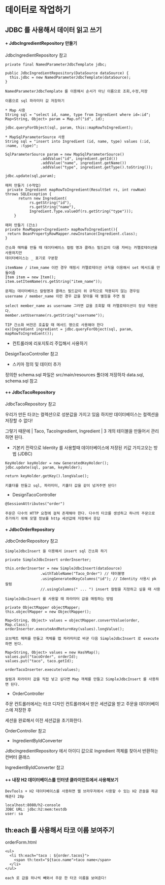# 데이터로 작업하기

## JDBC 를 사용해서 데이터 읽고 쓰기

#### + JdbcIngredientRepository 만들기

JdbcIngredientRepository 참고

```
private final NamedParameterJdbcTemplate jdbc;

public JdbcIngredientRepository(DataSource dataSource) {
  this.jdbc = new NamedParameterJdbcTemplate(dataSource);
}

NamedParameterJdbcTemplate 를 이용해서 순서가 아닌 이름으로 조회,수정,저장 
```
```
이름으로 sql 파라미터 값 저장하기

* Map 사용
String sql = "select id, name, type from Ingredient where id=:id";
Map<String, Object> param = Map.of("id", id);

jdbc.queryForObject(sql, param, this::mapRowToIngredient);

* MapSqlParameterSource 사용
String sql = "insert into Ingredient (id, name, type) values (:id, :name, :type)";

SqlParameterSource param = new MapSqlParameterSource()
                .addValue("id", ingredient.getId())
                .addValue("name", ingredient.getName())
                .addValue("type", ingredient.getType().toString());

jdbc.update(sql,param);
```
```
매퍼 만들기 (수작업)
 private Ingredient mapRowToIngredient(ResultSet rs, int rowNum) throws SQLException {
      return new Ingredient(
           rs.getString("id"),
           rs.getString("name"),
           Ingredient.Type.valueOf(rs.getString("type")));
    }

매퍼 만들기 (간소)
private RowMapper<Ingredient> mapRowToIngredient(){
 return BeanPropertyRowMapper.newInstance(Ingredient.class);
}

간소화 매퍼를 만들 때 데이터베이스 컬럼 명과 클래스 필드값이 다름 자바는 카멜로테이션을 사용하지만 
데이터베이스는 _ 표기로 구분함

itemName / item_name 이런 경우 매핑시 카멜로테이션 규칙을 이용해서 set 메서드를 만들어줌
Item item = new Item();
item.setItemName(rs.getString("item_name"));

문제는 데이터베이스 칼럼명과 클래스 필드값이 위 규칙으로 적용되지 않는 경우임
username / member_name 이런 경우 값을 찾아올 때 별칭을 주면 됨

select member_name as username 그러면 값을 조회할 때 카멜로테이션이 정상 적용된다.
member.setUsername(rs.getString("username")); 

TIP 간소화 버전은 호출할 때 메서드 명으로 사용해야 한다
ex)Ingredient ingredient = jdbc.queryForObject(sql, param, mapRowToIngredient());
```

* 컨트롤러에 리포지토리 주입해서 사용하기

DesignTacoController 참고

* 스키마 정의 및 데이터 추가

정의한 schema.sql 파일은 src/main/resources 폴더에 저장하자 data.sql, schema.sql 참고

#### ++ JdbcTacoRepository

JdbcTacoRepository 참고

우리가 만든 타코는 컬렉션으로 성분값을 가지고 있음 하지만 데이터베이스는 컬렉션을 저장할 수 없다!

그렇기 때문에 | Taco, TacoIngredient, Ingredient | 3 개의 테이블을 만들어서 관리하면 된다.

* 기본키 전략으로 Identity 를 사용할때 데이터베이스에 저장된 키값 가지고오는 방법 (JDBC)
```
KeyHolder keyHolder = new GeneratedKeyHolder();
jdbc.update(sql, param, keyHolder);

return keyHolder.getKey().longValue();

키홀더를 만들고 sql, 파라미터, 키홀더 값을 같이 넘겨주면 된다!
```

* DesignTacoController 
```
@SessionAttributes("order") 

주문은 다수의 HTTP 요청에 걸쳐 존재해야 한다. 다수의 타코를 생성하고 하나의 주문으로
추가하기 위해 모델 정보를 http 세션값에 저장해서 응답
```

#### + JdbcOrderRepository

JdbcOrderRepository 참고

```
SimpleJdbcInsert 을 이용해서 insert sql 간소화 하기

private SimpleJdbcInsert orderInserter;

this.orderInserter = new SimpleJdbcInsert(dataSource)
                .withTableName("Taco_Order") // 테이블명
                .usingGeneratedKeyColumns("id"); // Identity 사용시 pk 칼럼
                //.usingColumns(" ... ") insert 칼럼을 지정하고 싶을 때 사용
```
```
SimpleJdbcInsert 를 사용할 때 파라미터 값을 매핑하는 방법

private ObjectMapper objectMapper;
this.objectMapper = new ObjectMapper();

Map<String, Object> values = objectMapper.convertValue(order, Map.class);
orderInserter.executeAndReturnKey(values).longValue();

오브젝트 매퍼를 만들고 객체를 맵 파라미터로 바꾼 다음 SimpleJdbcInsert 로 execute 하면 된다.

Map<String, Object> values = new HashMap();
values.put("tacoOrder", orderId);
values.put("taco", taco.getId);

orderTacoInserter.execute(values);

칼럼과 파라미터 값을 직접 넣고 싶다면 Map 객체를 만들고 SimpleJdbcInsert 를 사용하면 된다.
```

* OrderController

주문 컨트롤러에서는 타코 디자인 컨트롤러에서 받은 세션값을 받고 주문을 데이터베이스에 저장한 후

세션을 완료해서 이전 세션값을 초기화한다.

OrderController 참고 

* IngredientByIdConverter

JdbcIngredientRepository 에서 아이디 값으로 Ingredient 객체를 찾아서 반환하는 컨버터 클래스 

IngredientByIdConverter 참고

#### ++ 내장 H2 데이터베이스를 인터넷 클라이언트에서 사용해보기
```
DevTools + H2 데이터베이스를 사용하면 웹 브라우저에서 사용할 수 있는 H2 콘솔을 제공해준다 28p

localhost:8080/h2-console 
JDBC URL: jdbc:h2:mem:testdb
user: sa
```

## th:each 를 사용해서 타코 이름 보여주기 

orderForm.html

```
<ul>
  <li th:each="taco : ${order.tacos}">
    <span th:text="${taco.name">taco name</span>
  </li>
</ul> 

each 로 값을 하나씩 빼와서 주문 한 타코 이름을 보여준다! 
```
